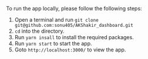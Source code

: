 
To run the app locally, please follow the following steps:

1. Open a terminal and run `git clone git@github.com:sonu405/AKShakir_dashboard.git`
2. `cd` into the directory. 
3. Run `yarn insall` to install the required packages.
4. Run `yarn start`  to start the app. 
5. Goto `http://localhost:3000/` to view the app. 

